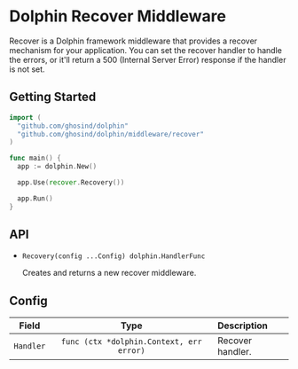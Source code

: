 # Dolphin Recover Middleware

Recover is a Dolphin framework middleware that provides a recover mechanism for your application. You can set the recover handler to handle the errors, or it'll return a 500 (Internal Server Error) response if the handler is not set.

## Getting Started

```go
import (
  "github.com/ghosind/dolphin"
  "github.com/ghosind/dolphin/middleware/recover"
)

func main() {
  app := dolphin.New()

  app.Use(recover.Recovery())

  app.Run()
}
```

## API

- `Recovery(config ...Config) dolphin.HandlerFunc`

  Creates and returns a new recover middleware.

## Config

| Field | Type | Description |
|:------:|:----:|:------------|
| `Handler` | `func (ctx *dolphin.Context, err error)` | Recover handler. |
